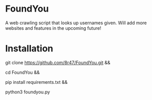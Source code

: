 # FoundYou
A web crawling script that looks up usernames given.
Will add more websites and features in the upcoming future!


# Installation
git clone https://github.com/8r47/FoundYou.git &&

cd FoundYou &&

pip install requirements.txt &&

python3 foundyou.py
